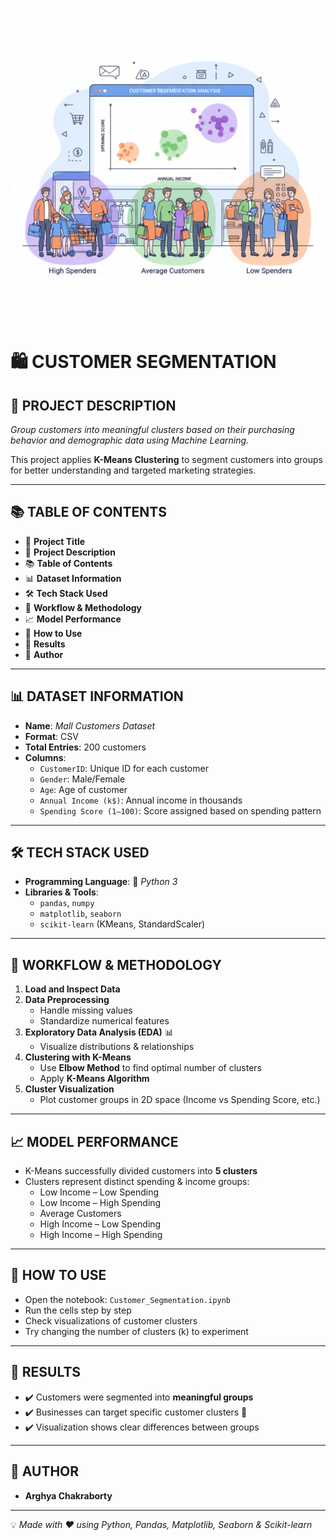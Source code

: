 <p align="center">
  <img src="CustomerSegmentation.png" alt="Customer Segmentation Output" width="600"/>
</p>

# 🛍️ **CUSTOMER SEGMENTATION**

## 🧾 **PROJECT DESCRIPTION**
*Group customers into meaningful clusters based on their purchasing behavior and demographic data using Machine Learning.*  

This project applies **K-Means Clustering** to segment customers into groups for better understanding and targeted marketing strategies.  

---

## 📚 **TABLE OF CONTENTS**
- 📌 **Project Title**
- 🧾 **Project Description**
- 📚 **Table of Contents**
- 📊 **Dataset Information**
- 🛠️ **Tech Stack Used**
- 🧠 **Workflow & Methodology**
- 📈 **Model Performance**
- 🧪 **How to Use**
- 🏁 **Results**
- 👥 **Author**

---

## 📊 **DATASET INFORMATION**
- **Name**: *Mall Customers Dataset*  
- **Format**: CSV  
- **Total Entries**: 200 customers  
- **Columns**:
  - `CustomerID`: Unique ID for each customer  
  - `Gender`: Male/Female  
  - `Age`: Age of customer  
  - `Annual Income (k$)`: Annual income in thousands  
  - `Spending Score (1–100)`: Score assigned based on spending pattern  

---

## 🛠️ **TECH STACK USED**
- **Programming Language**: 🐍 *Python 3*  
- **Libraries & Tools**:
  - `pandas`, `numpy`  
  - `matplotlib`, `seaborn`  
  - `scikit-learn` (KMeans, StandardScaler)  

---

## 🧠 **WORKFLOW & METHODOLOGY**
1. **Load and Inspect Data**  
2. **Data Preprocessing**  
   - Handle missing values  
   - Standardize numerical features  
3. **Exploratory Data Analysis (EDA)** 📊  
   - Visualize distributions & relationships  
4. **Clustering with K-Means**  
   - Use **Elbow Method** to find optimal number of clusters  
   - Apply **K-Means Algorithm**  
5. **Cluster Visualization**  
   - Plot customer groups in 2D space (Income vs Spending Score, etc.)  

---

## 📈 **MODEL PERFORMANCE**
- K-Means successfully divided customers into **5 clusters**  
- Clusters represent distinct spending & income groups:
  - Low Income – Low Spending  
  - Low Income – High Spending  
  - Average Customers  
  - High Income – Low Spending  
  - High Income – High Spending  

---

## 🧪 **HOW TO USE**
- Open the notebook: `Customer_Segmentation.ipynb`  
- Run the cells step by step  
- Check visualizations of customer clusters  
- Try changing the number of clusters (k) to experiment  

---

## 🏁 **RESULTS**
- ✔️ Customers were segmented into **meaningful groups**  
- ✔️ Businesses can target specific customer clusters 🎯  
- ✔️ Visualization shows clear differences between groups  

---

## 👥 **AUTHOR**
- **Arghya Chakraborty**  

---

💡 *Made with ❤️ using Python, Pandas, Matplotlib, Seaborn & Scikit-learn*
